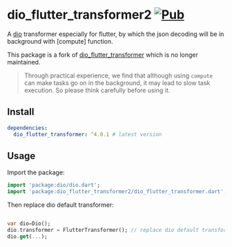 # dio_flutter_transformer2 [![Pub](https://img.shields.io/pub/v/dio_flutter_transformer2.svg?style=flat-square)](https://pub.dartlang.org/packages/dio_flutter_transformer2)

A [dio](https://github.com/flutterchina/dio) transformer especially for flutter, by which the json decoding will be in background with [compute] function.

This package is a fork of [dio_flutter_transformer](https://pub.dev/packages/dio_flutter_transformer) which is no longer maintained.

> Through practical experience, we find that although using `compute` can make tasks go on in the background, it may lead to slow task execution. So please think carefully before using it.
> 



## Install

```yaml
dependencies:
  dio_flutter_transformer: ^4.0.1 # latest version
```

## Usage

Import the package:

```dart
import 'package:dio/dio.dart';
import 'package:dio_flutter_transformer2/dio_flutter_transformer.dart';
```

Then replace dio default transformer: 

```dart

var dio=Dio();
dio.transformer = FlutterTransformer(); // replace dio default transformer
dio.get(...);
```

